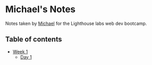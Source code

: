# Michael's Notes

Notes taken by [Michael](https://github.com/Michael-Choi) for the Lighthouse labs web dev bootcamp.

## Table of contents

- [Week 1](/Week_1)
  - [Day 1](/Week_1/Day_1)
